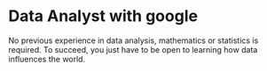 # Data Analyst with google
No previous experience in data analysis, mathematics or statistics is required. To succeed, you just have to be open to learning how data influences the world. 
